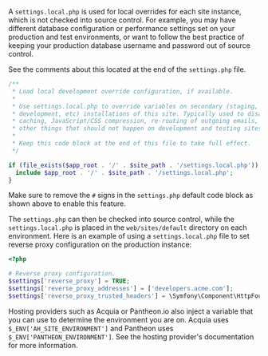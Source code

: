 A `settings.local.php` is used for local overrides for each site instance, which is not checked into source control. For example, you may have different database configuration or performance settings set on your production and test environments, or want to follow the best practice of keeping your production database username and password out of source control.

See the comments about this located at the end of the `settings.php` file.

```php
/**
 * Load local development override configuration, if available.
 *
 * Use settings.local.php to override variables on secondary (staging,
 * development, etc) installations of this site. Typically used to disable
 * caching, JavaScript/CSS compression, re-routing of outgoing emails, and
 * other things that should not happen on development and testing sites.
 *
 * Keep this code block at the end of this file to take full effect.
 */

if (file_exists($app_root . '/' . $site_path . '/settings.local.php')) {
  include $app_root . '/' . $site_path . '/settings.local.php';
}
```

Make sure to remove the `#` signs in the `settings.php` default code block as shown above to enable this feature.

The `settings.php` can then be checked into source control, while the `settings.local.php` is placed in the `web/sites/default` directory on each environment. Here is an example of using a `settings.local.php` file to set reverse proxy configuration on the production instance:

```php
<?php

# Reverse proxy configuration.
$settings['reverse_proxy'] = TRUE;
$settings['reverse_proxy_addresses'] = ['developers.acme.com'];
$settings['reverse_proxy_trusted_headers'] = \Symfony\Component\HttpFoundation\Request::HEADER_X_FORWARDED_ALL
```

Hosting providers such as Acquia or Pantheon.io also inject a variable that you can use to determine the environment you are on. Acquia uses `$_ENV['AH_SITE_ENVIRONMENT']` and Pantheon uses `$_ENV['PANTHEON_ENVIRONMENT']`. See the hosting provider's documentation for more information.